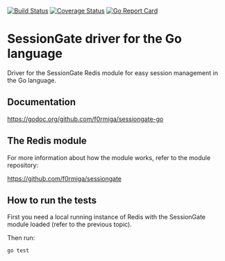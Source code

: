 [![Build Status](https://travis-ci.org/f0rmiga/sessiongate-go.svg?branch=master)](http://travis-ci.org/f0rmiga/sessiongate-go)
[![Coverage Status](https://coveralls.io/repos/github/f0rmiga/sessiongate-go/badge.svg?branch=master)](https://coveralls.io/github/f0rmiga/sessiongate-go?branch=master)
[![Go Report Card](https://goreportcard.com/badge/github.com/f0rmiga/sessiongate-go)](https://goreportcard.com/report/github.com/f0rmiga/sessiongate-go)

# SessionGate driver for the Go language

Driver for the SessionGate Redis module for easy session management in the Go language.

## Documentation

https://godoc.org/github.com/f0rmiga/sessiongate-go

## The Redis module

For more information about how the module works, refer to the module repository:

https://github.com/f0rmiga/sessiongate

## How to run the tests

First you need a local running instance of Redis with the SessionGate module loaded (refer to the previous topic).

Then run:

`go test`

